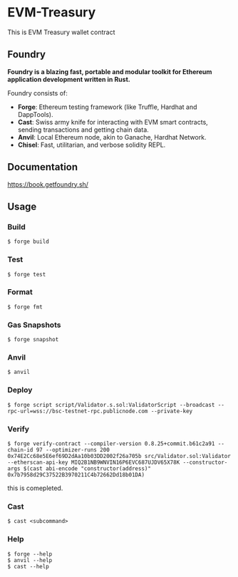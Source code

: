 # EVM-Treasury
This is EVM Treasury wallet contract

## Foundry

**Foundry is a blazing fast, portable and modular toolkit for Ethereum application development written in Rust.**

Foundry consists of:

-   **Forge**: Ethereum testing framework (like Truffle, Hardhat and DappTools).
-   **Cast**: Swiss army knife for interacting with EVM smart contracts, sending transactions and getting chain data.
-   **Anvil**: Local Ethereum node, akin to Ganache, Hardhat Network.
-   **Chisel**: Fast, utilitarian, and verbose solidity REPL.

## Documentation

https://book.getfoundry.sh/

## Usage

### Build

```shell
$ forge build
```

### Test

```shell
$ forge test
```

### Format

```shell
$ forge fmt
```

### Gas Snapshots

```shell
$ forge snapshot
```

### Anvil

```shell
$ anvil
```

### Deploy

```shell
$ forge script script/Validator.s.sol:ValidatorScript --broadcast --rpc-url=wss://bsc-testnet-rpc.publicnode.com --private-key 
```

### Verify
```shell
$ forge verify-contract --compiler-version 0.8.25+commit.b61c2a91 --chain-id 97 --optimizer-runs 200 0x74E2Cc68e5E6ef69D2dAa10b03DD2002f26a705b src/Validator.sol:Validator --etherscan-api-key MIQ2B1NB9WNVIN16P6EVC687UJDV65X78K --constructor-args $(cast abi-encode "constructor(address)" 0x7b7958d29C37522B3970211C4b72662Dd18b01DA)
```

this is comepleted.

### Cast

```shell
$ cast <subcommand>
```

### Help

```shell
$ forge --help
$ anvil --help
$ cast --help
```

